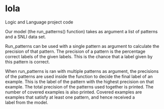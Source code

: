 # lola
Logic and Language project code

Our model (the run_patterns() function) takes as argument a list of patterns and a SNLI data set.

Run_patterns can be used with a single pattern as argument to calculate the precision of that pattern. The precision of a pattern is the percentage correct labels of the given labels. This is the chance that a label given by this pattern is correct.

When run_patterns is ran with multiple patterns as argument, the precisions of the patterns are used inside the function to decide the final label of an example. This is the label of the pattern with the highest precision on that example. The total precision of the patterns used together is printed. The number of covered examples is also printed. Covered examples are examples that satisfy at least one pattern, and hence received a label from the model.
